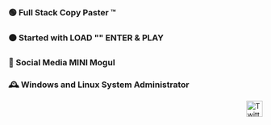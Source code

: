### 🟢 Full Stack Copy Paster ™
### 🟠 Started with LOAD "" ENTER & PLAY
### 🔴 Social Media MINI Mogul
### 🕰 Windows and Linux System Administrator

[<img src="https://upload.wikimedia.org/wikipedia/commons/4/4f/Twitter-logo.svg"
     height="32px" width="32px" style="margin-bottom:-5px; display: flex; justify-self: flex-end;"
     alt="Twitter monster"/>](https://twitter.com/ivanbuncic)
